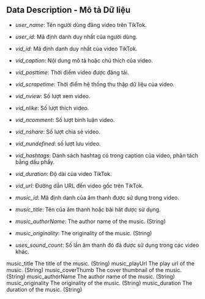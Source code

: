 ## Data Description - Mô tả Dữ liệu
- *user_name*: Tên người dùng đăng video trên TikTok.

- *user_id*: Mã định danh duy nhất của người dùng.

- *vid_id*: Mã định danh duy nhất của video TikTok.

- *vid_caption*: Nội dung mô tả hoặc chú thích của video.

- *vid_posttime*: Thời điểm video được đăng tải.

- *vid_scrapetime*: Thời điểm hệ thống thu thập dữ liệu của video.

- *vid_nview*: Số lượt xem video.

- *vid_nlike*: Số lượt thích video.

- *vid_ncomment*: Số lượt bình luận video.

- *vid_nshare*: Số lượt chia sẻ video.

- *vid_nundefined*: số lượt lưu video.

- *vid_hashtags*: Danh sách hashtag có trong caption của video, phân tách bằng dấu phẩy.

- *vid_duration*: Độ dài của video TikTok.

- *vid_url*: Đường dẫn URL đến video gốc trên TikTok.

- *music_id*: Mã định danh của âm thanh được sử dụng trong video.

- *music_title*: Tên của âm thanh hoặc bài hát được sử dụng.

- *music_authorName*: The author name of the music. (String)

- *music_originality*: The originality of the music. (String)

- *uses_sound_count*: Số lần âm thanh đó đã được sử dụng trong các video khác.





music_title	The title of the music. (String)
music_playUrl	The play url of the music. (String)
music_coverThumb	The cover thumbnail of the music. (String)
music_authorName	The author name of the music. (String)
music_originality	The originality of the music. (String)
music_duration	The duration of the music. (String)